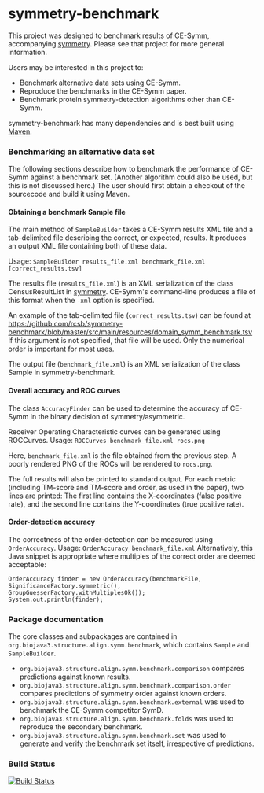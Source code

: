 symmetry-benchmark
==================

This project was designed to benchmark results of CE-Symm, accompanying [symmetry](https://github.com/rcsb/symmetry). Please see that project for more general information.

Users may be interested in this project to:
 - Benchmark alternative data sets using CE-Symm.
 - Reproduce the benchmarks in the CE-Symm paper.
 - Benchmark protein symmetry-detection algorithms other than CE-Symm.

symmetry-benchmark has many dependencies and is best built using [Maven](http://maven.apache.org/).

### Benchmarking an alternative data set

The following sections describe how to benchmark the performance of CE-Symm against a benchmark set. (Another algorithm could also be used, but this is not discussed here.) The user should first obtain a checkout of the sourcecode and build it using Maven.

#### Obtaining a benchmark Sample file

The main method of ```SampleBuilder``` takes a CE-Symm results XML file and a tab-delimited file describing the correct, or expected, results. It produces an output XML file containing both of these data.

Usage: ```SampleBuilder results_file.xml benchmark_file.xml [correct_results.tsv]```

The results file (```results_file.xml```) is an XML serialization of the class CensusResultList in [symmetry](https://github.com/rcsb/symmetry). CE-Symm's command-line produces a file of this format when the ```-xml``` option is specified.

An example of the tab-delimited file (```correct_results.tsv```) can be found at https://github.com/rcsb/symmetry-benchmark/blob/master/src/main/resources/domain_symm_benchmark.tsv If this argument is not specified, that file  will be used. Only the numerical order is important for most uses.

The output file (```benchmark_file.xml```) is an XML serialization of the class Sample in symmetry-benchmark.

#### Overall accuracy and ROC curves

The class ```AccuracyFinder``` can be used to determine the accuracy of CE-Symm in the binary decision of symmetry/asymmetric.

Receiver Operating Characteristic curves can be generated using ROCCurves.
Usage: ```ROCCurves benchmark_file.xml rocs.png```

Here, ```benchmark_file.xml``` is the file obtained from the previous step. A poorly rendered PNG of the ROCs will be rendered to ```rocs.png```.

The full results will also be printed to standard output.
For each metric (including TM-score and TM-score and order, as used in the paper), two lines are printed:
The first line contains the X-coordinates (false positive rate), and the second line contains the Y-coordinates (true positive rate).

#### Order-detection accuracy

The correctness of the order-detection can be measured using ```OrderAccuracy```.
Usage: ```OrderAccuracy benchmark_file.xml```
Alternatively, this Java snippet is appropriate where multiples of the correct order are deemed acceptable:
```
OrderAccuracy finder = new OrderAccuracy(benchmarkFile, SignificanceFactory.symmetric(), GroupGuesserFactory.withMultiplesOk());
System.out.println(finder);
```

### Package documentation
The core classes and subpackages are contained in ```org.biojava3.structure.align.symm.benchmark```, which contains ```Sample``` and ```SampleBuilder```.
 - ```org.biojava3.structure.align.symm.benchmark.comparison``` compares predictions against known results.
 - ```org.biojava3.structure.align.symm.benchmark.comparison.order``` compares predictions of symmetry order against known orders.
 - ```org.biojava3.structure.align.symm.benchmark.external``` was used to benchmark the CE-Symm competitor SymD.
 - ```org.biojava3.structure.align.symm.benchmark.folds``` was used to reproduce the secondary benchmark.
 - ```org.biojava3.structure.align.symm.benchmark.set``` was used to generate and verify the benchmark set itself, irrespective of predictions.


### Build Status
[![Build Status](https://travis-ci.org/rcsb/symmetry-benchmark.png)](https://travis-ci.org/rcsb/symmetry-benchmark)
